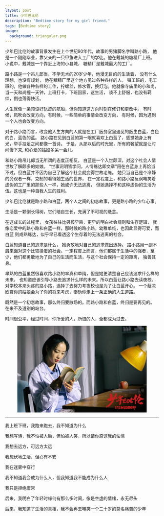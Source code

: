 ```yaml
---
layout: post
title: 少年巴比伦 
description: "Bedtime story for my girl friend."
tags: [Bedtime story]
image:
  background: triangular.png
---
```



少年巴比伦的故事背景发生在上个世纪90年代，故事的男猪脚名字叫路小路，
他是一个刚刚毕业，靠父亲的一只甲鱼进入工厂的学徒。他在戴城的糖精厂上班。
小说中，戴城是一个靠近上海的小县城， 糖精厂是戴城最大的工厂。

路小路是一个吊儿郎当，不学无术的20岁少年，他漫无目的的生活着， 没有什么理想，也没有规划，
他在糖精厂里这个地方见过各种各样的人， 钳工班的，电工班的，他做各种各样的工作，拧螺丝，修水管，换灯泡。他就像寺庙里的小和尚， 当一天和尚撞一天钟，上班打卡，下班回家，这生活， 谈不上舒服，也没有羁绊，倒也落得快活。

人生就像一条预设好轨迹的航船，但你知道这方向时刻在修订和更改中。
有时候，风吹会改变方向，有时候，一些简单的事情会改变方向， 有时候，因为遇到一个人也会改变方向。

对于路小路而言，改变他人生方向的人就是在工厂医务室里遇见的医生白蓝，白色的白，蓝色的蓝。
路小路在见到白蓝的第一眼就喜欢上白蓝了，感觉她身上有光，举手投足之间都像一首诗。
于是，从那以后的时光里，所有的奢望就是让时间慢下来, 和心爱的姑娘多呆一会儿。

和路小路吊儿郎当无所谓的态度正相反， 白蓝是一个入世颇深，对这个社会人情世故了解颇多的姑娘。
“世事洞明皆学问，人情练达即文章”用在白蓝身上再恰当不过。但白蓝并不因为自己了解这个社会就变得世故老练。 她只当自己是个冷静的旁观者一样，克制的看待她生活的世界， 在一定程度上，和路小路反讽嘲笑着虚伪的工厂里的那些人一样，她或许无法逃离， 但她选择不和这种虚伪的生活为伍。这也是一种自我人生的胜利。

少年巴比伦就是路小路和白蓝，两个人之间的初恋故事，更是路小路的少年心事。

生活是一颗倒长得树，它们暗自生长，充满了不可视的悬念。

在这成长的过程里， 女孩往往比男孩早熟，更早的明白社会规则和生存逻辑， 就像恋爱中的路小路和白蓝一样，那时候的路小路，幼稚单纯，也因此显得可爱，而白蓝
则成熟练达，似乎早已看透这个生存着的无法逃离的社会。 

白蓝知道自己的追求是什么， 她勇敢地对自己的追求做出选择。
路小路用一副不屑来面对这个比较操蛋的社会。一定程度上而言，他们都属于生活中的强者，至少，他们都勇敢地为了自己的生活而生活，与这个社会保持一定的距离， 独善其身。

早熟的白蓝虽然很喜欢路小路的率真和单纯，但是她更清楚自己应该追求什么样的未来， 也知道应该引导小路去追求什么样的未来。所以白蓝让路小路去读夜校。 对学校本来头疼的路小路，选择了去努力考夜校也是为了让白蓝开心。
一个菇凉欣赏你的姑娘会为了你的将来考虑，奉劝你走上一条正确的人生道路。


既然是一个初恋故事，那么终归要散场的。而路小路和白蓝，终归是要再见的。
在来不及道别的站台。


时间很公平，经过时间，你所爱的人，所恨的人，全都成为过去。

<figure>
	<img src="/images/babilun.jpg" alt="">
	<figcaption></figcaption>
</figure>

--------------------------------------------------

我上班下班，我跑来跑去，我不知道为什么

我想写诗，我不怕被人扁，但怕被人笑，所以请你原谅我的怯懦

我想去远方，可远方太远

我想伏地生活，但心有不安

我在迷雾中穿行

我不知道我会成为什么人，但我知道我不能成为什么人

我只是拒绝庸常

后来，我明白了年轻时缘何有那么多时间，像是空虚的情绪，永无尽头

后来，我知道了生活的真相，我不会再去嘲笑一个二十岁的莫名痛苦的少年

